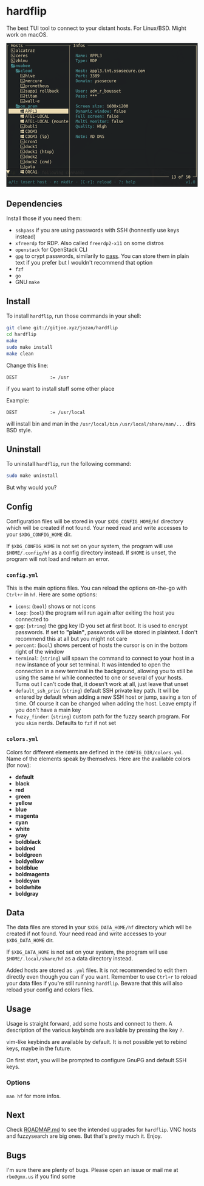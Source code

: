# hardflip

The best TUI tool to connect to your distant hosts. For Linux/BSD. Might work
on macOS.

![](screens/screen1.png)

## Dependencies

Install those if you need them:

+ `sshpass` if you are using passwords with SSH (honnestly use keys instead)
+ `xfreerdp` for RDP. Also called `freerdp2-x11` on some distros
+ `openstack` for OpenStack CLI
+ `gpg` to crypt passwords, similarily to
[pass](https://www.passwordstore.org/). You can store them in plain text if you
prefer but I wouldn't recommend that option
+ `fzf`
+ `go`
+ GNU `make`

## Install

To install `hardflip`, run those commands in your shell:

```sh
git clone git://gitjoe.xyz/jozan/hardflip
cd hardflip
make
sudo make install
make clean
```

Change this line:

```make
DEST			:= /usr
```

if you want to install stuff some other place

Example:

```make
DEST			:= /usr/local
```

will install bin and man in the `/usr/local/bin` `/usr/local/share/man/...` dirs
BSD style.

## Uninstall

To uninstall `hardflip`, run the following command:

```sh
sudo make uninstall
```

But why would you?

## Config

Configuration files will be stored in your `$XDG_CONFIG_HOME/hf` directory which
will be created if not found. Your need read and write accesses to your
`$XDG_CONFIG_HOME` dir.

If `$XDG_CONFIG_HOME` is not set on your system, the program will use
`$HOME/.config/hf` as a config directory instead. If `$HOME` is unset, the
program will not load and return an error.

### `config.yml`

This is the main options files. You can reload the options on-the-go with
`Ctrl+r` in `hf`. Here are some options:

+ `icons`: (`bool`) shows or not icons
+ `loop`: (`bool`) the program will run again after exiting the host you
connected to
+ `gpg`: (`string`) the gpg key ID you set at first boot. It is used to encrypt
passwords. If set to **"plain"**, passwords will be stored in plaintext. I don't
recommend this at all but you might not care
+ `percent`: (`bool`) shows percent of hosts the cursor is on in the bottom
right of the window
+ `terminal`: (`string`) will spawn the command to connect to your host in a
new instance of your set terminal. It was intended to open the connection
in a new terminal in the background, allowing you to still be using the same
`hf` while connected to one or several of your hosts. Turns out I can't code
that, it doesn't work at all, just leave that unset
+ `default_ssh_priv`: (`string`) default SSH private key path. It will be
entered by default when adding a new SSH host or jump, saving a ton of time.
Of course it can be changed when adding the host. Leave empty if you don't have
a main key
+ `fuzzy_finder`: (`string`) custom path for the fuzzy search program. For you
`skim` nerds. Defaults to `fzf` if not set

### `colors.yml`

Colors for different elements are defined in the `CONFIG_DIR/colors.yml`.
Name of the elements speak by themselves.
Here are the available colors (for now):

+ **default**
+ **black**
+ **red**
+ **green**
+ **yellow**
+ **blue**
+ **magenta**
+ **cyan**
+ **white**
+ **gray**
+ **boldblack**
+ **boldred**
+ **boldgreen**
+ **boldyellow**
+ **boldblue**
+ **boldmagenta**
+ **boldcyan**
+ **boldwhite**
+ **boldgray**

## Data

The data files are stored in your `$XDG_DATA_HOME/hf` directory which
will be created if not found. Your need read and write accesses to your
`$XDG_DATA_HOME` dir.

If `$XDG_DATA_HOME` is not set on your system, the program will use
`$HOME/.local/share/hf` as a data directory instead.

Added hosts are stored as `.yml` files. It is not recommended to edit them
directly even though you can if you want. Remember to use `Ctrl+r` to reload
your data files if you're still running `hardflip`. Beware that this will also
reload your config and colors files.

## Usage

Usage is straight forward, add some hosts and connect to them. A description
of the various keybinds are available by pressing the key `?`.

vim-like keybinds are available by default. It is not possible yet to rebind
keys, maybe in the future.

On first start, you will be prompted to configure GnuPG and default SSH keys.

### Options

`man hf` for more infos.

## Next

Check [ROADMAP.md](ROADMAP.md) to see the intended upgrades for `hardflip`. VNC hosts and
fuzzysearch are big ones. But that's pretty much it. Enjoy.

## Bugs

I'm sure there are plenty of bugs. Please open an issue or mail me at
`rbo@gmx.us` if you find some
